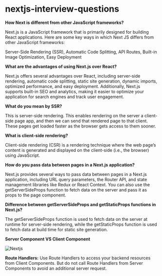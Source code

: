 # nextjs-interview-questions

**How Next is different from other JavaScript frameworks?**

Next.js is a JavaScript framework that is primarily designed for building React applications. Here are some key ways in which Next JS differs from other JavaScript frameworks:

Server-Side Rendering (SSR), 
Automatic Code Splitting, 
API Routes,
Built-in Image Optimization,
Easy Deployment

**What are the advantages of using Next.js over React?**

Next.js offers several advantages over React, including server-side rendering, automatic code splitting, static site generation, dynamic imports, optimized performance, and easy deployment. Additionally, Next.js supports built-in SEO and analytics, making it easier to optimize your application for search engines and track user engagement.

**What do you mean by SSR?**

This is server-side rendering. This enables rendering on the server a client-side page app, and then we can send that rendered page to that client. These pages get loaded faster as the browser gets access to them sooner.

**What is client-side rendering?**

Client-side rendering (CSR) is a rendering technique where the web page’s content is generated and displayed on the client-side (i.e., the browser) using JavaScript.

**How do you pass data between pages in a Next.js application?**

Next.js provides several ways to pass data between pages in a Next.js application, including URL query parameters, the Router API, and state management libraries like Redux or React Context. You can also use the getServerSideProps function to fetch data on the server and pass it as props to the page component.

**Difference between getServerSideProps and getStaticProps functions in Next.js?**

The getServerSideProps function is used to fetch data on the server at runtime for server-side rendering, while the getStaticProps function is used to fetch data at build time for static site generation.

**Server Component VS Client Component**

![Nextjs](https://github.com/Sathyaraj-dev/nextjs-interview-questions/assets/57762726/09e28241-1e93-4149-b1eb-1d503b543206)

**Route Handlers:** 
Use Route Handlers to access your backend resources from Client Components. But do not call Route Handlers from Server Components to avoid an additional server request.
